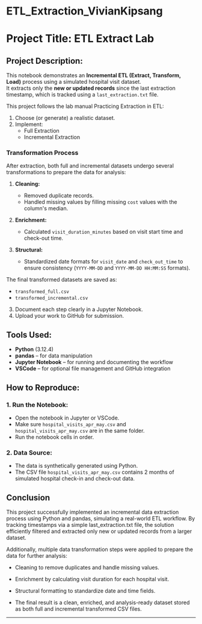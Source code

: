 # ETL_Extraction_VivianKipsang

# Project Title: ETL Extract Lab

## Project Description:
This notebook demonstrates an **Incremental ETL (Extract, Transform, Load)** process using a simulated hospital visit dataset.  
It extracts only the **new or updated records** since the last extraction timestamp, which is tracked using a `last_extraction.txt` file.

This project follows the lab manual Practicing Extraction in ETL:
1. Choose (or generate) a realistic dataset.
2. Implement:
    - Full Extraction
     - Incremental Extraction

### Transformation Process

After extraction, both full and incremental datasets undergo several transformations to prepare the data for analysis:

1. **Cleaning:**  
   - Removed duplicate records.
   - Handled missing values by filling missing `cost` values with the column's median.

2. **Enrichment:**  
   - Calculated `visit_duration_minutes` based on visit start time and check-out time.

3. **Structural:**  
   - Standardized date formats for `visit_date` and `check_out_time` to ensure consistency (`YYYY-MM-DD` and `YYYY-MM-DD HH:MM:SS` formats).

The final transformed datasets are saved as:

- `transformed_full.csv`
- `transformed_incremental.csv`

3. Document each step clearly in a Jupyter Notebook.
4. Upload your work to GitHub for submission.

##  Tools Used:
- **Python** (3.12.4)
- **pandas** – for data manipulation
- **Jupyter Notebook** – for running and documenting the workflow
- **VSCode** – for optional file management and GitHub integration


##  How to Reproduce:

### 1. Run the Notebook:
- Open the notebook in Jupyter or VSCode.
- Make sure `hospital_visits_apr_may.csv` and `hospital_visits_apr_may.csv` are in the same folder.
- Run the notebook cells in order.

### 2. Data Source:
- The data is synthetically generated using Python.
- The CSV file `hospital_visits_apr_may.csv` contains 2 months of simulated hospital check-in and check-out data.

## Conclusion 
This project successfully implemented an incremental data extraction process using Python and pandas, simulating a real-world ETL workflow.
By tracking timestamps via a simple last_extraction.txt file, the solution efficiently filtered and extracted only new or updated records from a larger dataset.

Additionally, multiple data transformation steps were applied to prepare the data for further analysis:

- Cleaning to remove duplicates and handle missing values.

- Enrichment by calculating visit duration for each hospital visit.

- Structural formatting to standardize date and time fields.

- The final result is a clean, enriched, and analysis-ready dataset stored as both full and incremental transformed CSV files.



---

